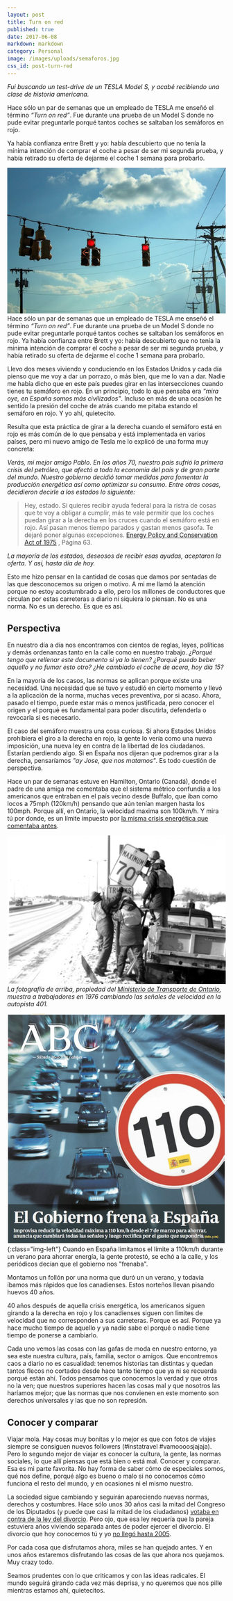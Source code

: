 ```yaml
---
layout: post
title: Turn on red
published: true
date: 2017-06-08
markdown: markdown
category: Personal
image: /images/uploads/semaforos.jpg
css_id: post-turn-red
---
```

*Fui buscando un test-drive de un TESLA Model S, y acabé recibiendo una clase de historia americana.*

Hace sólo un par de semanas que un empleado de TESLA me enseñó el término *“Turn on red”*. Fue durante una prueba de un Model S donde no pude evitar preguntarle porqué tantos coches se saltaban los semáforos en rojo.

Ya había confianza entre Brett y yo: había descubierto que no tenía la mínima intención de comprar el coche a pesar de ser mi segunda prueba, y había retirado su oferta de dejarme el coche 1 semana para probarlo.
<!--more-->

![Semáforos](/images/uploads/semaforos.jpg)
Hace sólo un par de semanas que un empleado de TESLA me enseñó el término *“Turn on red”*. Fue durante una prueba de un Model S donde no pude evitar preguntarle porqué tantos coches se saltaban los semáforos en rojo. Ya había confianza entre Brett y yo: había descubierto que no tenía la mínima intención de comprar el coche a pesar de ser mi segunda prueba, y había retirado su oferta de dejarme el coche 1 semana para probarlo.

Llevo dos meses viviendo y conduciendo en los Estados Unidos y cada día pienso que me voy a dar un porrazo, o más bien, que me lo van a dar. Nadie me había dicho que en este país puedes girar en las intersecciones cuando tienes tu semáforo en rojo. En un principio, todo lo que pensaba era *“mira oye, en España somos más civilizados"*. Incluso en más de una ocasión he sentido la presión del coche de atrás cuando me pitaba estando el semáforo en rojo. Y yo ahí, quietecito.

Resulta que esta práctica de girar a la derecha cuando el semáforo está en rojo es más común de lo que pensaba y está implementada en varios países, pero mi nuevo amigo de Tesla me lo explicó de una forma muy concreta:

*Verás, mi mejor amigo Pablo. En los años 70, nuestro país sufrió la primera crisis del petróleo, que afectó a toda la economía del país y de gran parte del mundo. Nuestro gobierno decidió tomar medidas para fomentar la producción energética así como optimizar su consumo. Entre otras cosas, decidieron decirle a los estados lo siguiente:*


>Hey, estado. Si quieres recibir ayuda federal para la ristra de cosas que te voy a obligar a cumplir, más te vale permitir que los coches puedan girar a la derecha en los cruces cuando el semáforo está en rojo. Así pasan menos tiempo parados y gastan menos gasofa. Te dejaré poner algunas excepciones. [Energy Policy and Conservation Act of 1975](https://www.gpo.gov/fdsys/pkg/STATUTE-89/pdf/STATUTE-89-Pg871.pdf) , Página 63.

*La mayoría de los estados, deseosos de recibir esas ayudas, aceptaron la oferta. Y así, hasta día de hoy.*

Esto me hizo pensar en la cantidad de cosas que damos por sentadas de las que desconocemos su origen o motivo. A mi me llamó la atención porque no estoy acostumbrado a ello, pero los millones de conductores que circulan por estas carreteras a diario ni siquiera lo piensan. No es una norma. No es un derecho. Es que es así.

## Perspectiva

En nuestro día a día nos encontramos con cientos de reglas, leyes, políticas y demás ordenanzas tanto en la calle como en nuestro trabajo. *¿Porqué tengo que rellenar este documento si ya lo tienen? ¿Porqué puedo beber aquello y no fumar esto otro? ¿He cambiado el coche de acera, hoy día 15?*

En la mayoría de los casos, las normas se aplican porque existe una necesidad. Una necesidad que se tuvo y estudió en cierto momento y llevó a la aplicación de la norma, muchas veces preventiva, por si acaso. Ahora, pasado el tiempo, puede estar más o menos justificada, pero conocer el origen y el porqué es fundamental para poder discutirla, defenderla o revocarla si es necesario.

El caso del semáforo muestra una cosa curiosa. Si ahora Estados Unidos prohibiera el giro a la derecha en rojo, la gente lo vería como una nueva imposición, una nueva ley en contra de la libertad de los ciudadanos. Estarían perdiendo algo. Si en España nos dijeran que podremos girar a la derecha, pensaríamos *"ay Jose, que nos matamos"*. Es todo cuestión de perspectiva.

Hace un par de semanas estuve en Hamilton, Ontario (Canadá), donde el padre de una amiga me comentaba que el sistema métrico confundía a los americanos que entraban en el país vecino desde Buffalo, que iban como locos a 75mph (120km/h) pensando que aún tenían margen hasta los 100mph. Porque allí, en Ontario, la velocidad maxima son 100km/h. Y mira tú por donde, es un límite impuesto por [la misma crisis energética que comentaba antes](http://www.mto.gov.on.ca/english/about/mto-100/#1970s).

![Road rigns change](/images/uploads/canada-change-road-sign.jpg)
*La fotografía de arriba, propiedad del [Ministerio de Transporte de Ontario](http://www.mto.gov.on.ca/english/index.shtml), muestra a trabajadores en 1976 cambiando las señales de velocidad en la autopista 401.*

![Limite 110 en España](/images/uploads/velocidad-espana-abc.jpg){:class="img-left"}
Cuando en España limitamos el límite a 110km/h durante un verano para ahorrar energía, la gente protestó, se echó a la calle, y los periódicos decían que el gobierno nos "frenaba".

Montamos un follón por una norma que duró un un verano, y todavía íbamos más rápidos que los canadienses. Estos norteños llevan pisando huevos 40 años.



40 años después de aquella crisis energética, los americanos siguen girando a la derecha en rojo y los canadienses siguen con límites de velocidad que no corresponden a sus carreteras. Porque es así. Porque ya hace mucho tiempo de aquello y ya nadie sabe el porqué o nadie tiene tiempo de ponerse a cambiarlo.

Cada uno vemos las cosas con las gafas de moda en nuestro entorno, ya sea este nuestra cultura, país, familia, sector o amigos. Que encontremos caos a diario no es casualidad: tenemos historias tan distintas y quedan tantos flecos no cortados desde hace tanto tiempo que ya ni se recuerda porqué están ahí. Todos pensamos que conocemos la verdad y que otros no la ven; que nuestros superiores hacen las cosas mal y que nosotros las haríamos mejor; que las normas que nos convienen en este momento son derechos universales y las que no son represión.

## Conocer y comparar

Viajar mola. Hay cosas muy bonitas y lo mejor es que con fotos de viajes siempre se consiguen nuevos followers (#instatravel #vamoooosjajaja). Pero lo segundo mejor de viajar es conocer la cultura, la gente, las normas sociales, lo que allí piensas que está bien o está mal. Conocer y comparar. Esa es mi parte favorita. No hay forma de saber cómo de especiales somos, qué nos define, porqué algo es bueno o malo si no conocemos cómo funciona el resto del mundo, y en ocasiones ni el mismo nuestro.

La sociedad sigue cambiando y seguirán apareciendo nuevas normas, derechos y costumbres. Hace sólo unos 30 años casi la mitad del Congreso de los Diputados (y puede que casi la mitad de los ciudadanos) [votaba en contra de la ley del divorcio](http://www.europapress.es/otr-press/cronicas/noticia-cumplen-35-anos-ley-divorcio-espana-20160622085944.html). Pero ojo, que esa ley requería que la pareja estuviera años viviendo separada antes de poder ejercer el divorcio. El divorcio que hoy conocemos tú y yo [no llegó hasta 2005](http://www.elmundo.es/elmundo/2005/07/09/espana/1120903826.html).

Por cada cosa que disfrutamos ahora, miles se han quejado antes. Y en unos años estaremos disfrutando las cosas de las que ahora nos quejamos. Muy crazy todo.

Seamos prudentes con lo que criticamos y con las ideas radicales. El mundo seguirá girando cada vez más deprisa, y no queremos que nos pille mientras estamos ahí, quietecitos.
